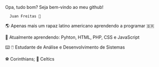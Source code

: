  Opa, tudo bom? Seja bem-vindo ao meu github!

      Juan Freitas 🤙
      
🌎 Apenas mais um rapaz latino americano aprendendo a programar 🇧🇷

🌱 Atualmente aprendendo: Pyhton, HTML, PHP, CSS e JavaScript

⌨️ 🖱️ Estudante de Análise e Desenvolvimento de Sistemas  

⚽ Corinthians; 🏀 Celtics
